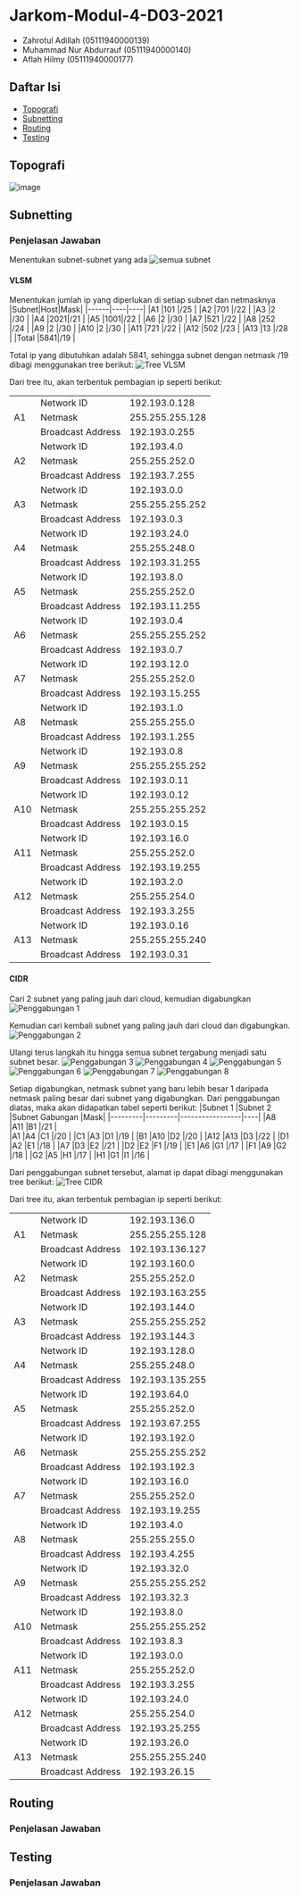 # Jarkom-Modul-4-D03-2021

- Zahrotul Adillah (05111940000139)
- Muhammad Nur Abdurrauf (05111940000140)
- Aflah Hilmy (05111940000177)

## Daftar Isi
- [Topografi](#topografi)
- [Subnetting](#subnetting)
- [Routing](#routing)
- [Testing](#testing)

## Topografi
![image](https://user-images.githubusercontent.com/72771774/143580040-3ca46e05-45a4-4e47-9de1-1b4524b743b1.png)

## Subnetting
### Penjelasan Jawaban
Menentukan subnet-subnet yang ada
![semua subnet](https://user-images.githubusercontent.com/29938033/143676256-1cb8f9ef-314c-405f-93f3-d533ad8cadcc.png)

#### VLSM
Menentukan jumlah ip yang diperlukan di setiap subnet dan netmasknya
|Subnet|Host|Mask|
|------|----|----|
|A1	   |101	|/25 |
|A2	   |701 |/22 |
|A3	   |2   |/30 |
|A4	   |2021|/21 |
|A5	   |1001|/22 |
|A6	   |2	  |/30 |
|A7	   |521	|/22 |
|A8	   |252 |/24 |
|A9	   |2	  |/30 |
|A10	 |2	  |/30 |
|A11	 |721 |/22 | 
|A12	 |502	|/23 |
|A13	 |13  |/28 |
|Total |5841|/19 |

Total ip yang dibutuhkan adalah 5841, sehingga subnet dengan netmask /19 dibagi menggunakan tree berikut:
![Tree VLSM](https://user-images.githubusercontent.com/29938033/143676767-088fbef8-d34f-4623-b655-bdd437fe97fb.png)

Dari tree itu, akan terbentuk pembagian ip seperti berikut:
<table>
<tbody>
  <tr>
    <td rowspan="3">A1</td>
    <td>Network ID</td>
    <td>192.193.0.128</td>
  </tr>
  <tr>
    <td>Netmask</td>
    <td>255.255.255.128</td>
  </tr>
  <tr>
    <td>Broadcast Address</td>
    <td>192.193.0.255</td>
  </tr>
  <tr>
    <td rowspan="3">A2</td>
    <td>Network ID</td>
    <td>192.193.4.0</td>
  </tr>
  <tr>
    <td>Netmask</td>
    <td>255.255.252.0</td>
  </tr>
  <tr>
    <td>Broadcast Address</td>
    <td>192.193.7.255</td>
  </tr>
  <tr>
    <td rowspan="3">A3</td>
    <td>Network ID</td>
    <td>192.193.0.0</td>
  </tr>
  <tr>
    <td>Netmask</td>
    <td>255.255.255.252</td>
  </tr>
  <tr>
    <td>Broadcast Address</td>
    <td>192.193.0.3</td>
  </tr>
  <tr>
    <td rowspan="3">A4 </td>
    <td>Network ID</td>
    <td>192.193.24.0</td>
  </tr>
  <tr>
    <td>Netmask</td>
    <td>255.255.248.0</td>
  </tr>
  <tr>
    <td>Broadcast Address</td>
    <td>192.193.31.255</td>
  </tr>
  <tr>
    <td rowspan="3">A5</td>
    <td>Network ID</td>
    <td>192.193.8.0</td>
  </tr>
  <tr>
    <td>Netmask</td>
    <td>255.255.252.0</td>
  </tr>
  <tr>
    <td>Broadcast Address</td>
    <td>192.193.11.255</td>
  </tr>
  <tr>
    <td rowspan="3">A6</td>
    <td>Network ID</td>
    <td>192.193.0.4</td>
  </tr>
  <tr>
    <td>Netmask</td>
    <td>255.255.255.252</td>
  </tr>
  <tr>
    <td>Broadcast Address</td>
    <td>192.193.0.7</td>
  </tr>
  <tr>
    <td rowspan="3">A7</td>
    <td>Network ID</td>
    <td>192.193.12.0</td>
  </tr>
  <tr>
    <td>Netmask</td>
    <td>255.255.252.0</td>
  </tr>
  <tr>
    <td>Broadcast Address</td>
    <td>192.193.15.255</td>
  </tr>
  <tr>
    <td rowspan="3">A8</td>
    <td>Network ID</td>
    <td>192.193.1.0</td>
  </tr>
  <tr>
    <td>Netmask</td>
    <td>255.255.255.0</td>
  </tr>
  <tr>
    <td>Broadcast Address</td>
    <td>192.193.1.255</td>
  </tr>
  <tr>
    <td rowspan="3">A9</td>
    <td>Network ID</td>
    <td>192.193.0.8</td>
  </tr>
  <tr>
    <td>Netmask</td>
    <td>255.255.255.252</td>
  </tr>
  <tr>
    <td>Broadcast Address</td>
    <td>192.193.0.11</td>
  </tr>
  <tr>
    <td rowspan="3">A10</td>
    <td>Network ID</td>
    <td>192.193.0.12</td>
  </tr>
  <tr>
    <td>Netmask</td>
    <td>255.255.255.252</td>
  </tr>
  <tr>
    <td>Broadcast Address</td>
    <td>192.193.0.15</td>
  </tr>
  <tr>
    <td rowspan="3">A11</td>
    <td>Network ID</td>
    <td>192.193.16.0</td>
  </tr>
  <tr>
    <td>Netmask</td>
    <td>255.255.252.0</td>
  </tr>
  <tr>
    <td>Broadcast Address</td>
    <td>192.193.19.255</td>
  </tr>
  <tr>
    <td rowspan="3">A12</td>
    <td>Network ID</td>
    <td>192.193.2.0</td>
  </tr>
  <tr>
    <td>Netmask</td>
    <td>255.255.254.0</td>
  </tr>
  <tr>
    <td>Broadcast Address</td>
    <td>192.193.3.255</td>
  </tr>
  <tr>
    <td rowspan="3">A13</td>
    <td>Network ID</td>
    <td>192.193.0.16</td>
  </tr>
  <tr>
    <td>Netmask</td>
    <td>255.255.255.240</td>
  </tr>
  <tr>
    <td>Broadcast Address</td>
    <td>192.193.0.31</td>
  </tr>
</tbody>
</table>

#### CIDR
Cari 2 subnet yang paling jauh dari cloud, kemudian digabungkan
![Penggabungan 1](https://user-images.githubusercontent.com/29938033/143676862-ce2075b9-dc59-4dcf-9283-b2acb0c75ef3.png)

Kemudian cari kembali subnet yang paling jauh dari cloud dan digabungkan.
![Penggabungan 2](https://user-images.githubusercontent.com/29938033/143676898-849ab872-187b-4a3a-8d19-6ccf7780e1ac.png)

Ulangi terus langkah itu hingga semua subnet tergabung menjadi satu subnet besar.
![Penggabungan 3](https://user-images.githubusercontent.com/29938033/143676998-c9e53b31-5203-4a47-a8f1-15aed102f3fd.jpg)
![Penggabungan 4](https://user-images.githubusercontent.com/29938033/143677053-5fa6c983-5c8c-4ca6-8417-264bffd3e58a.jpg)
![Penggabungan 5](https://user-images.githubusercontent.com/29938033/143677059-9df67c5b-2954-4320-ad5f-46549a2f2789.jpg)
![Penggabungan 6](https://user-images.githubusercontent.com/29938033/143677058-8a086ec7-47b7-4255-90d7-cc34e4353c6f.jpg)
![Penggabungan 7](https://user-images.githubusercontent.com/29938033/143677056-2ad6677a-99a6-4578-8ef9-5edf155f7fa1.jpg)
![Penggabungan 8](https://user-images.githubusercontent.com/29938033/143677054-34d7d231-4525-4d05-9a42-c93cd4bac521.jpg)

Setiap digabungkan, netmask subnet yang baru lebih besar 1 daripada netmask paling besar dari subnet yang digabungkan. Dari penggabungan diatas, maka akan didapatkan tabel seperti berikut:
|Subnet 1	|Subnet 2	|Subnet Gabungan	|Mask|
|---------|---------|-----------------|----|
|A8	      |A11   	  |B1	              |/21 |	
|A1	      |A4	      |C1	              |/20 |
|C1	      |A3	      |D1	              |/19 |
|B1	      |A10	    |D2	              |/20 |
|A12	    |A13	    |D3	              |/22 |
|D1	      |A2	      |E1	              |/18 |
|A7	      |D3	      |E2	              |/21 |
|D2	      |E2      	|F1	              |/19 |
|E1	      |A6	      |G1	              |/17 |
|F1	      |A9	      |G2	              |/18 |
|G2	      |A5	      |H1	              |/17 |
|H1	      |G1	      |I1	              |/16 |

Dari penggabungan subnet tersebut, alamat ip dapat dibagi menggunakan tree berikut:
![Tree CIDR](https://user-images.githubusercontent.com/29938033/143677272-e12ce25b-7786-4ea4-9caf-8ff4ff7e6193.png)

Dari tree itu, akan terbentuk pembagian ip seperti berikut:
<table>
<tbody>
  <tr>
    <td rowspan="3">A1</td>
    <td>Network ID</td>
    <td>192.193.136.0</td>
  </tr>
  <tr>
    <td>Netmask</td>
    <td>255.255.255.128</td>
  </tr>
  <tr>
    <td>Broadcast Address</td>
    <td>192.193.136.127</td>
  </tr>
  <tr>
    <td rowspan="3">A2</td>
    <td>Network ID</td>
    <td>192.193.160.0</td>
  </tr>
  <tr>
    <td>Netmask</td>
    <td>255.255.252.0</td>
  </tr>
  <tr>
    <td>Broadcast Address</td>
    <td>192.193.163.255</td>
  </tr>
  <tr>
    <td rowspan="3">A3</td>
    <td>Network ID</td>
    <td>192.193.144.0</td>
  </tr>
  <tr>
    <td>Netmask</td>
    <td>255.255.255.252</td>
  </tr>
  <tr>
    <td>Broadcast Address</td>
    <td>192.193.144.3</td>
  </tr>
  <tr>
    <td rowspan="3">A4 </td>
    <td>Network ID</td>
    <td>192.193.128.0</td>
  </tr>
  <tr>
    <td>Netmask</td>
    <td>255.255.248.0</td>
  </tr>
  <tr>
    <td>Broadcast Address</td>
    <td>192.193.135.255</td>
  </tr>
  <tr>
    <td rowspan="3">A5</td>
    <td>Network ID</td>
    <td>192.193.64.0</td>
  </tr>
  <tr>
    <td>Netmask</td>
    <td>255.255.252.0</td>
  </tr>
  <tr>
    <td>Broadcast Address</td>
    <td>192.193.67.255</td>
  </tr>
  <tr>
    <td rowspan="3">A6</td>
    <td>Network ID</td>
    <td>192.193.192.0</td>
  </tr>
  <tr>
    <td>Netmask</td>
    <td>255.255.255.252</td>
  </tr>
  <tr>
    <td>Broadcast Address</td>
    <td>192.193.192.3</td>
  </tr>
  <tr>
    <td rowspan="3">A7</td>
    <td>Network ID</td>
    <td>192.193.16.0</td>
  </tr>
  <tr>
    <td>Netmask</td>
    <td>255.255.252.0</td>
  </tr>
  <tr>
    <td>Broadcast Address</td>
    <td>192.193.19.255</td>
  </tr>
  <tr>
    <td rowspan="3">A8</td>
    <td>Network ID</td>
    <td>192.193.4.0</td>
  </tr>
  <tr>
    <td>Netmask</td>
    <td>255.255.255.0</td>
  </tr>
  <tr>
    <td>Broadcast Address</td>
    <td>192.193.4.255</td>
  </tr>
  <tr>
    <td rowspan="3">A9</td>
    <td>Network ID</td>
    <td>192.193.32.0</td>
  </tr>
  <tr>
    <td>Netmask</td>
    <td>255.255.255.252</td>
  </tr>
  <tr>
    <td>Broadcast Address</td>
    <td>192.193.32.3</td>
  </tr>
  <tr>
    <td rowspan="3">A10</td>
    <td>Network ID</td>
    <td>192.193.8.0</td>
  </tr>
  <tr>
    <td>Netmask</td>
    <td>255.255.255.252</td>
  </tr>
  <tr>
    <td>Broadcast Address</td>
    <td>192.193.8.3</td>
  </tr>
  <tr>
    <td rowspan="3">A11</td>
    <td>Network ID</td>
    <td>192.193.0.0</td>
  </tr>
  <tr>
    <td>Netmask</td>
    <td>255.255.252.0</td>
  </tr>
  <tr>
    <td>Broadcast Address</td>
    <td>192.193.3.255</td>
  </tr>
  <tr>
    <td rowspan="3">A12</td>
    <td>Network ID</td>
    <td>192.193.24.0</td>
  </tr>
  <tr>
    <td>Netmask</td>
    <td>255.255.254.0</td>
  </tr>
  <tr>
    <td>Broadcast Address</td>
    <td>192.193.25.255</td>
  </tr>
  <tr>
    <td rowspan="3">A13</td>
    <td>Network ID</td>
    <td>192.193.26.0</td>
  </tr>
  <tr>
    <td>Netmask</td>
    <td>255.255.255.240</td>
  </tr>
  <tr>
    <td>Broadcast Address</td>
    <td>192.193.26.15</td>
  </tr>
</tbody>
</table>

## Routing
### Penjelasan Jawaban

## Testing
### Penjelasan Jawaban

